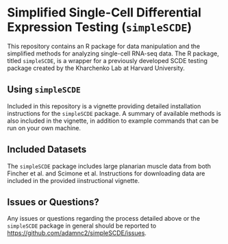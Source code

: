 # Simplified Single-Cell Differential Expression Testing (`simpleSCDE`)

This repository contains an R package for data manipulation and the simplified methods for analyzing single-cell RNA-seq data. The R package, titled `simpleSCDE`, is a wrapper for a previously developed SCDE testing package created by the Kharchenko Lab at Harvard University.

## Using `simpleSCDE`

Included in this repository is a vignette providing detailed installation instructions for the `simpleSCDE` package. A summary of available methods is also included in the vignette, in addition to example commands that can be run on your own machine.

## Included Datasets

The `simpleSCDE` package includes large planarian muscle data from both Fincher et al. and Scimone et al. Instructions for downloading data are included in the provided iinstructional vignette.

## Issues or Questions?

Any issues or questions regarding the process detailed above or the `simpleSCDE` package in general should be reported to https://github.com/adamnc2/simpleSCDE/issues.
